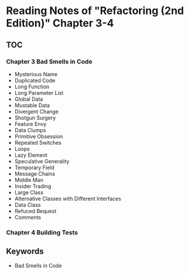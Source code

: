 # Reading Notes of "Refactoring (2nd Edition)" Chapter 3-4



## TOC

### Chapter 3 Bad Smells in Code

- Mysterious Name
- Duplicated Code
- Long Function
- Long Parameter List
- Global Data
- Mustable Data
- Divergent Change
- Shotgun Surgery
- Feature Envy
- Data Clumps
- Primitive Obsession
- Repeated Switches
- Loops
- Lazy Element
- Speculative Generality
- Temporary Field
- Message Chains
- Middle Man
- Insider Trading
- Large Class
- Alternative Classes with Different Interfaces
- Data Class
- Refuced Bequest
- Comments

### Chapter 4 Building Tests



## Keywords

- Bad Smells in Code


